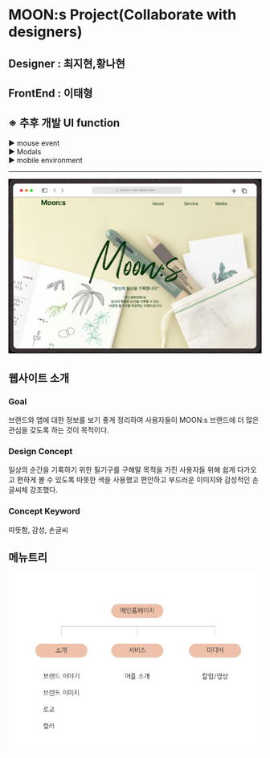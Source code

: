 # **MOON:s Project**(Collaborate with designers)

## Designer : 최지현,황나현

## FrontEnd : 이태형

## ※ **추후 개발 UI function**<br/>

▶ mouse event<br />
▶ Modals<br />
▶ mobile environment<br />

<hr />

![first main](images/main.jpg)

## 웹사이트 소개

### **Goal**

브랜드와 앱에 대한 정보를 보기 좋게 정리하여 사용자들이 MOON:s 브랜드에 더 많은 관심을 갖도록 하는 것이 목적이다.

### **Design Concept**

일상의 순간을 기록하기 위한 필기구를 구해말 목적을 가진 사용자들 위해 쉽게 다가오고 편하게 볼 수 있도록 따뜻한 색을 사용했고 편안하고 부드러운 이미지와 감성적인 손글씨체 강조했다.

### **Concept Keyword**

따뜻함, 감성, 손글씨

## 메뉴트리

![menu tree](images/menu_tree.JPG)

